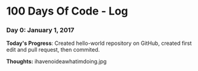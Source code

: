 # 100 Days Of Code - Log

### Day 0: January 1, 2017

**Today's Progress**: Created hello-world repository on GitHub, created first edit and pull request, then commited.

**Thoughts:** ihavenoideawhatimdoing.jpg
